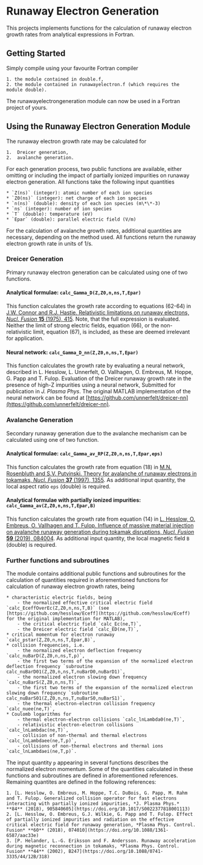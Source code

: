 # Runaway Electron Generation 
This projects implements functions for the calculation of runaway electron growth rates from analytical expressions in Fortran.

## Getting Started
Simply compile using your favourite Fortran compiler

    1. the module contained in double.f, 
    2. the module contained in runawayelectron.f (which requires the module double).

The runawayelectrongeneration module can now be used in a Fortran project of yours.

## Using the Runaway Electron Generation Module
The runaway electron growth rate may be calculated for 

    1.  Dreicer generation,
    2.  avalanche generation.

For each generation process, two public functions are available, either omitting or including the impact of partially ionized impurities on runaway electron generation. All functions take the following input quantities

    * `Z(ns)` (integer): atomic number of each ion species
    * `Z0(ns)` (integer): net charge of each ion species
    * `n(ns)` (double): density of each ion species (m\*\*-3)
    * `ns` (integer): number of ion species
    * `T` (double): temperature (eV)
    * `Epar` (double): parallel electric field (V/m)

For the calculation of avalanche growth rates, additional quantities are necessary, depending on the method used. All functions return the runaway electron growth rate in units of 1/s.

### Dreicer Generation
Primary runaway electron generation can be calculated using one of two functions.

#### Analytical formulae: `calc_Gamma_D(Z,Z0,n,ns,T,Epar)`
This function calculates the growth rate according to equations (62-64) in [J.W. Connor and R.J. Hastie. Relativistic limitations on runaway electrons, *Nucl. Fusion* **15** (1975), 415](https://doi.org/10.1088/0029-5515/15/3/007). Note, that the full expression is evaluated. Neither the limit of strong electric fields, equation (66), or the non-relativistic limit, equation (67), is included, as these are deemed irrelevant for application.

#### Neural network: `calc_Gamma_D_nn(Z,Z0,n,ns,T,Epar)`
This function calculates the growth rate by evaluating a neural network, described in L. Hesslow, L. Unnerfelt, O. Vallhagen, O. Embreus, M. Hoppe, G. Papp and T. Fulop. Evaluation of the Dreicer runaway growth rate in the presence of high-Z impurities using a neural network, Submitted for publication in *J. Plasma Phys*. The original MATLAB implementation of the neural network can be found at [https://github.com/unnerfelt/dreicer-nn](https://github.com/unnerfelt/dreicer-nn).

### Avalanche Generation
Secondary runaway generation due to the avalanche mechanism can be calculated using one of two function.

#### Analytical formulae: `calc_Gamma_av_RP(Z,Z0,n,ns,T,Epar,eps)`
This function calculates the growth rate from equation (18) in [M.N. Rosenbluth and S.V. Putvinski. Theory for avalanche of runaway electrons in tokamaks, *Nucl. Fusion* **37** (1997), 1355](https://doi.org/10.1088/0029-5515/37/10/I03). As additional input quantity, the local aspect ratio `eps` (double) is required.

#### Analytical formulae with partially ionized impurities: `calc_Gamma_av(Z,Z0,n,ns,T,Epar,B)`
This function calculates the growth rate from equation (14) in [L. Hesslow, O. Embreus, O. Vallhagen and T. Fulop. Influence of massive material injection on avalanche runaway generation during tokamak disruptions, *Nucl. Fusion* **59** (2019), 084004](https://doi.org/10.1088/1741-4326/ab26c2). As additional input quantity, the local magnetic field `B` (double) is required.

### Further functions and subroutines
The module contains additional public functions and subroutines for the calculation of quantities required in aforementioned functions for calculation of runaway electron growth rates, being

    * characteristic electric fields, being 
        - the normalized effective critical electric field `calc_EceffOverEc(Z,Z0,n,ns,T,B)` (see [https://github.com/hesslow/Eceff](https://github.com/hesslow/Eceff) for the original implementation for MATLAB), 
        - the critical electric field `calc_Ec(ne,T)`, 
        - the Dreicer electric field `calc_ED(ne,T)`,
    * critical momentum for electron runaway `calc_pstar(Z,Z0,n,ns,T,Epar,B)`,
    * collision frequencies, i.e. 
        - the normalized electron deflection frequency `calc_nuBarD(Z,Z0,n,ns,T,p)`, 
        - the first two terms of the expansion of the normalized electron deflection frequency `subroutine calc_nuBarD01(Z,Z0,n,ns,T,nuBarD0,nuBarD1)`, 
        - the normalized electron slowing down frequency `calc_nuBarS(Z,Z0,n,ns,T)`, 
        - the first two terms of the expansion of the normalized electron slowing down frequency `subroutine calc_nuBarS01(Z,Z0,n,ns,T,nuBarS0,nuBarS1)`, 
        - the thermal electron-electron collision frequency `calc_nuee(ne,T)`,
    * Coulomb logarithms for 
        - thermal electron-electron collisions `calc_lnLambda0(ne,T)`, 
        - relativistic electron-electron collisions `calc_lnLambdac(ne,T)`, 
        - collision of non-thermal and thermal electrons `calc_lnLambdaee(ne,T,p)`,
        - collisions of non-thermal electrons and thermal ions `calc_lnLambdaei(ne,T,p)`.

The input quantity `p` appearing in several functions describes the normalized electron momentum. Some of the quantities calculated in these functions and subroutines are defined in aforementioned references. Remaining quantites are defined in the following references:

    1. [L. Hesslow, O. Embreus, M. Hoppe, T.C. DuBois, G. Papp, M. Rahm and T. Fulop. Generalized collision operator for fast electrons interacting with partially ionized impurities, *J. Plasma Phys.* **84** (2018), 905840605](https://doi.org/10.1017/S0022377818001113)
    2. [L. Hesslow, O. Embreus, G.J. Wilkie, G. Papp and T. Fulop. Effect of partially ionized impurities and radiation on the effective critical electric field for runaway generation, *Plasma Phys. Control. Fusion* **60** (2018), 074010](https://doi.org/10.1088/1361-6587/aac33e)
    3. [P. Helander, L.-G. Eriksson and F. Andersson. Runaway acceleration during magnetic reconnection in tokamaks, *Plasma Phys. Control. Fusion* **44** (2002), B247](https://doi.org/10.1088/0741-3335/44/12B/318)
